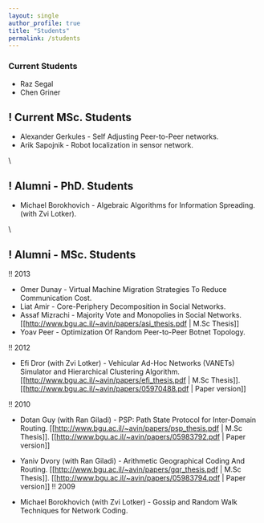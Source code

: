 ```yaml
---
layout: single
author_profile: true
title: "Students"
permalink: /students
---
```


### Current Students
* Raz Segal
* Chen Griner

! Current MSc. Students
----
* Alexander Gerkules - Self Adjusting Peer-to-Peer networks.   
* Arik Sapojnik - Robot localization in sensor network.

\\

! Alumni - PhD. Students
---- 
* Michael Borokhovich - Algebraic Algorithms for Information Spreading. (with Zvi Lotker).

\\

! Alumni - MSc. Students
----
!! 2013
* Omer Dunay - Virtual Machine Migration Strategies To Reduce Communication Cost.
* Liat Amir - Core-Periphery Decomposition in Social Networks.
* Assaf Mizrachi - Majority Vote and Monopolies in Social Networks. [[http://www.bgu.ac.il/~avin/papers/asi_thesis.pdf | M.Sc Thesis]]
* Yoav Peer - Optimization Of Random Peer-to-Peer Botnet Topology. 

!! 2012
* Efi Dror (with Zvi Lotker) - Vehicular Ad-Hoc Networks (VANETs) Simulator and Hierarchical Clustering Algorithm. [[http://www.bgu.ac.il/~avin/papers/efi_thesis.pdf | M.Sc Thesis]]. [[http://www.bgu.ac.il/~avin/papers/05970488.pdf | Paper version]]

!! 2010
* Dotan Guy (with Ran Giladi) - PSP: Path State Protocol for Inter-Domain Routing. [[http://www.bgu.ac.il/~avin/papers/psp_thesis.pdf | M.Sc Thesis]].  [[http://www.bgu.ac.il/~avin/papers/05983792.pdf | Paper version]]

* Yaniv Dvory (with Ran Giladi) - Arithmetic Geographical Coding And Routing. [[http://www.bgu.ac.il/~avin/papers/gqr_thesis.pdf | M.Sc Thesis]]. [[http://www.bgu.ac.il/~avin/papers/05983794.pdf | Paper version]]
!! 2009
* Michael Borokhovich (with Zvi Lotker) - Gossip and Random Walk Techniques for Network Coding.
